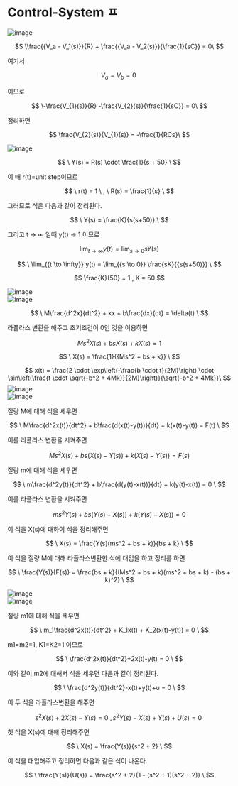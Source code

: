 # Control-System  ㅍ 

![image](https://github.com/kangjunhyeong/Control-System/assets/144297425/91330f69-fd4c-45f6-a0ad-4c7e6758de5f)  

$$
\\frac{{V_a - V_1(s)}}{R} + \frac{{V_a - V_2(s)}}{\frac{1}{sC}} = 0\ 
$$

여기서 
 
$$
V_a = V_b = 0\
$$

이므로

$$
\-\frac{V_{1}(s)}{R}  -\frac{V_{2}(s)}{\frac{1}{sC}} = 0\
$$

정리하면  

$$
\frac{V_{2}(s)}{V_{1}(s)} = -\frac{1}{RCs}\
$$

![image](https://github.com/kangjunhyeong/Control-System/assets/144297425/3f5d6808-7034-4a8f-a820-fc501004331a)  

$$
\ Y(s) = R(s) \cdot \frac{1}{s + 50} \
$$

이 때 r(t)=unit step이므로  

$$
\ r(t) = 1 \ , \ R(s) = \frac{1}{s} \
$$  

그러므로 식은 다음과 같이 정리된다.  

$$
\ Y(s) = \frac{K}{s(s+50)} \
$$

그리고 t → ∞ 일때 y(t) → 1 이므로

$$
\ \lim_{{t \to \infty}} y(t) = \lim_{{s \to 0}} sY(s) \
$$

$$
\ \lim_{{t \to \infty}} y(t) = \lim_{{s \to 0}} \frac{sK}{{s(s+50)}} \
$$

$$
 \frac{K}{50} = 1 , K = 50
$$  

![image](https://github.com/kangjunhyeong/Control-System/assets/144297425/3c6eb060-c2f8-488d-a985-48e1892386f9)  
![image](https://github.com/kangjunhyeong/Control-System/assets/144297425/3395feda-b0c5-422b-a0c3-8aacde33aeca)  

$$
\ M\frac{d^2x}{dt^2} + kx + b\frac{dx}{dt} = \delta(t) \
$$  

라플라스 변환을 해주고 초기조건이 0인 것을 이용하면  

$$
\ Ms^2X(s) + bsX(s) + kX(s) = 1 \
$$

$$
\ X(s) = \frac{1}{{Ms^2 + bs + k}} \
$$  

$$
x(t) = \frac{2 \cdot \exp\left(-\frac{b \cdot t}{2M}\right) \cdot \sin\left(\frac{t \cdot \sqrt{-b^2 + 4Mk}}{2M}\right)}{\sqrt{-b^2 + 4Mk}}\
$$
![image](https://github.com/kangjunhyeong/Control-System/assets/144297425/f01c3a61-b94c-4f24-a50a-2ba5be5c1d11)  
![image](https://github.com/kangjunhyeong/Control-System/assets/144297425/bb947e48-c9fa-4d9e-8c16-ce20cc65bbeb)  

질량 M에 대해 식을 세우면

$$
\ M\frac{d^2x(t)}{dt^2} + b\frac{d(x(t)-y(t))}{dt} + k(x(t)-y(t)) = F(t) \
$$

이를 라플라스 변환을 시켜주면  

$$
\ Ms^2X(s) + bs(X(s)-Y(s)) + k(X(s)-Y(s)) = F(s) \
$$

질량 m에 대해 식을 세우면  

$$
\ m\frac{d^2y(t)}{dt^2} + b\frac{d(y(t)-x(t))}{dt} + k(y(t)-x(t)) = 0 \
$$

이를 라플라스 변환을 시켜주면  

$$
\ ms^2Y(s) + bs(Y(s)-X(s)) + k(Y(s)-X(s)) = 0 \
$$  

이 식을 X(s)에 대하여 식을 정리해주면  

$$
\ X(s) = \frac{Y(s)(ms^2 + bs + k)}{bs + k} \
$$

이 식을 질량 M에 대해 라플라스변환한 식에 대입을 하고 정리를 하면  

$$
\ \frac{Y(s)}{F(s)} = \frac{bs + k}{(Ms^2 + bs + k)(ms^2 + bs + k) - (bs + k)^2} \
$$

![image](https://github.com/kangjunhyeong/Control-System/assets/144297425/8331d875-c7a2-4355-9dd4-b52a79d31e3a)  
![image](https://github.com/kangjunhyeong/Control-System/assets/144297425/dde4efa0-2157-440d-b486-11b293d8942e)  

질량 m1에 대해 식을 세우면  

$$
\ m_1\frac{d^2x(t)}{dt^2} + K_1x(t) + K_2(x(t)-y(t)) = 0 \
$$  

m1=m2=1, K1=K2=1 이므로  

$$
\ \frac{d^2x(t)}{dt^2}+2x(t)-y(t) = 0 \
$$
 
이와 같이 m2에 대해서 식을 세우면 다음과 같이 정리된다.  

$$
\ \frac{d^2y(t)}{dt^2}-x(t)+y(t)+u = 0 \
$$

이 두 식을 라플라스변환을 해주면  

$$
s^2X(s) + 2X(s) - Y(s) = 0\ , s^2Y(s) - X(s) + Y(s) + U(s) = 0\
$$  

첫 식을 X(s)에 대해 정리해주면  

$$
\ X(s) = \frac{Y(s)}{s^2 + 2} \
$$  

이 식을 대입해주고 정리하면 다음과 같은 식이 나온다.  

$$
\ \frac{Y(s)}{U(s)} = \frac{s^2 + 2}{1 - (s^2 + 1)(s^2 + 2)} \
$$
